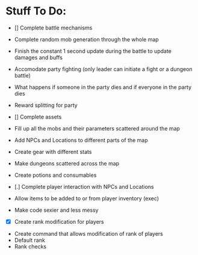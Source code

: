 # Stuff To Do:



- [] Complete battle mechanisms
- Complete random mob generation through the whole map
- Finish the constant 1 second update during the battle to update damages and buffs
- Accomodate party fighting (only leader can initiate a fight or a dungeon battle)
- What happens if someone in the party dies and if everyone in the party dies
- Reward splitting for party



- [] Complete assets
- Fill up all the mobs and their parameters scattered around the map
- Add NPCs and Locations to different parts of the map
- Create gear with different stats
- Make dungeons scattered across the map
- Create potions and consumables



- [.] Complete player interaction with NPCs and Locations
- Allow items to be added to or from player inventory (exec)
- Make code sexier and less messy



- [x] Create rank modification for players
- Create command that allows modification of rank of players
- Default rank 
- Rank checks

